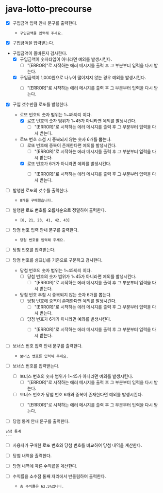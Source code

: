 # java-lotto-precourse

- [x] 구입금액 입력 안내 문구를 출력한다.
  - `구입금액을 입력해 주세요.`


- [x] 구입금액을 입력받는다.


-  구입금액이 올바른지 검사한다.
   - [x] 구입금액이 숫자타입이 아니라면 예외를 발생시킨다.
     - [ ] "[ERROR]"로 시작하는 에러 메시지를 출력 후 그 부분부터 입력을 다시 받는다.
   - [x] 구입금액이 1,000원으로 나누어 떨어지지 않는 경우 예외를 발생시킨다.
     - [ ] "[ERROR]"로 시작하는 에러 메시지를 출력 후 그 부분부터 입력을 다시 받는다.


- [x] 구입 갯수만큼 로또를 발행한다.
  - 로또 번호의 숫자 범위는 1~45까지 이다. 
    - [x] 로또 번호의 숫자 범위가 1~45가 아니라면 예외를 발생시킨다.
      - [ ] "[ERROR]"로 시작하는 에러 메시지를 출력 후 그 부분부터 입력을 다시 받는다.
  - 로또 번호 추첨 시 중복되지 않는 숫자 6개를 뽑는다.
    - [ ] 로또 번호에 중복이 존재한다면 예외를 발생시킨다.
      - [ ] "[ERROR]"로 시작하는 에러 메시지를 출력 후 그 부분부터 입력을 다시 받는다.
    - [x] 로또 번호가 6개가 아니라면 예외를 발생시킨다.
        - [ ] "[ERROR]"로 시작하는 에러 메시지를 출력 후 그 부분부터 입력을 다시 받는다.


- [ ] 발행한 로또의 갯수를 출력한다.
  - `8개를 구매했습니다.`


- [ ] 발행한 로또 번호를 오름차순으로 정렬하여 출력한다.
  - `[8, 21, 23, 41, 42, 43]` 


- [ ] 당첨 번호 입력 안내 문구를 출력한다.
  - `당첨 번호를 입력해 주세요.`


- [ ] 당첨 번호를 입력받는다.


- [ ] 당첨 번호를 쉼표(,)를 기준으로 구분하고 검사한다.
    - 당첨 번호의 숫자 범위는 1~45까지 이다.
        - [ ] 당첨 번호의 숫자 범위가 1~45가 아니라면 예외를 발생시킨다.
            - [ ] "[ERROR]"로 시작하는 에러 메시지를 출력 후 그 부분부터 입력을 다시 받는다.
    - 당첨 번호 추첨 시 중복되지 않는 숫자 6개를 뽑는다.
        - [ ] 당첨 번호에 중복이 존재한다면 예외를 발생시킨다.
            - [ ] "[ERROR]"로 시작하는 에러 메시지를 출력 후 그 부분부터 입력을 다시 받는다.
        - [ ] 당첨 번호가 6개가 아니라면 예외를 발생시킨다.
            - [ ] "[ERROR]"로 시작하는 에러 메시지를 출력 후 그 부분부터 입력을 다시 받는다.


- [ ] 보너스 번호 입력 안내 문구를 출력한다.
  - `보너스 번호를 입력해 주세요.`


- [ ] 보너스 번호를 입력받는다.
    - [ ] 보너스 번호의 숫자 범위가 1~45가 아니라면 예외를 발생시킨다.
      - [ ] "[ERROR]"로 시작하는 에러 메시지를 출력 후 그 부분부터 입력을 다시 받는다.
    - [ ] 보너스 번호가 당첨 번호 6개와 중복이 존재한다면 예외를 발생시킨다.
      - [ ] "[ERROR]"로 시작하는 에러 메시지를 출력 후 그 부분부터 입력을 다시 받는다.


- [ ] 당첨 통계 안내 문구를 출력한다.
```
당첨 통계
---
```


- [ ] 사용자가 구매한 로또 번호와 당첨 번호를 비교하여 당첨 내역을 계산한다.


- [ ] 당첨 내역을 출력한다.


- [ ] 당첨 내역에 따른 수익률을 계산한다.


- [ ] 수익률을 소수점 둘째 자리에서 반올림하여 출력한다.
  - `총 수익률은 62.5%입니다.`